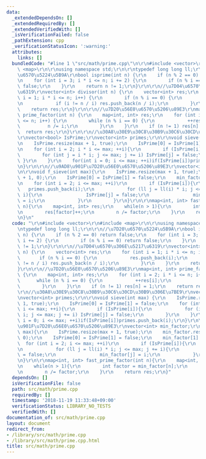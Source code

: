 ```yaml
---
data:
  _extendedDependsOn: []
  _extendedRequiredBy: []
  _extendedVerifiedWith: []
  _isVerificationFailed: false
  _pathExtension: cpp
  _verificationStatusIcon: ':warning:'
  attributes:
    links: []
  bundledCode: "#line 1 \"src/math/prime.cpp\"\n\r\n#include <vector>\r\n#include\
    \ <map>\r\n\r\nusing namespace std;\r\n\r\ntypedef long long ll;\r\n\r\n//\u7D20\
    \u6570\u5224\u5B9A\r\nbool isprime(int n) {\r\n    if (n % 2 == 0) return false;\r\
    \n    for (int i = 3; i * i <= n; i += 2) {\r\n        if (n % i == 0) return\
    \ false;\r\n    }\r\n    return n != 1;\r\n}\r\n\r\n//\u7D04\u6570\u306E\u5217\
    \u6319\r\nvector<int> divisor(int n) {\r\n    vector<int> res;\r\n    for (int\
    \ i = 1; i * i <= n; i++) {\r\n        if (n % i == 0) {\r\n            res.push_back(i);\r\
    \n            if (i != n / i) res.push_back(n / i);\r\n        }\r\n    }\r\n\
    \    return res;\r\n}\r\n\r\n//\u7D20\u56E0\u6570\u5206\u89E3\r\nmap<int, int>\
    \ prime_factor(int n) {\r\n    map<int, int> res;\r\n    for (int i = 2; i * i\
    \ <= n; i++) {\r\n        while (n % i == 0) {\r\n            ++res[i];\r\n  \
    \          n /= i;\r\n        }\r\n    }\r\n    if (n != 1) res[n] = 1;\r\n  \
    \  return res;\r\n}\r\n\r\n//\u30A8\u30E9\u30C8\u30B9\u30C6\u30CD\u30B9\u306E\u7BE9\
    \r\nvector<bool> IsPrime;\r\nvector<int> primes;\r\n\r\nvoid sieve(int max) {\r\
    \n    IsPrime.resize(max + 1, true);\r\n    IsPrime[0] = IsPrime[1] = false;\r\
    \n    for (int i = 2; i * i <= max; ++i){\r\n        if (IsPrime[i]){\r\n    \
    \        for (int j = i * i; j <= max; j += i) IsPrime[j] = false;\r\n       \
    \ }\r\n    }\r\n    for(int i = 0; i <= max; ++i)if(IsPrime[i])primes.push_back(i);\r\
    \n}\r\n\r\n//\u9AD8\u901F\u7D20\u56E0\u6570\u5206\u89E3\r\nvector<int> min_factor;\r\
    \n\r\nvoid f_sieve(int max){\r\n    IsPrime.resize(max + 1, true);\r\n    min_factor.resize(max\
    \ + 1, 0);\r\n    IsPrime[0] = IsPrime[1] = false;\r\n    min_factor[1] = 1;\r\
    \n    for (int i = 2; i <= max; ++i)\r\n        if (IsPrime[i]){\r\n         \
    \   primes.push_back(i);\r\n            for (ll j = ll(i) * i; j <= max; j +=\
    \ i){\r\n                IsPrime[j] = false;\r\n                min_factor[j]\
    \ = i;\r\n            }\r\n        }\r\n}\r\n\r\nmap<int, int> fast_prime_factor(int\
    \ n){\r\n    map<int, int> res;\r\n    while(n > 1){\r\n        int factor = min_factor[n];\r\
    \n        res[factor]++;\r\n        n /= factor;\r\n    }\r\n    return res;\r\
    \n}\n"
  code: "\r\n#include <vector>\r\n#include <map>\r\n\r\nusing namespace std;\r\n\r\
    \ntypedef long long ll;\r\n\r\n//\u7D20\u6570\u5224\u5B9A\r\nbool isprime(int\
    \ n) {\r\n    if (n % 2 == 0) return false;\r\n    for (int i = 3; i * i <= n;\
    \ i += 2) {\r\n        if (n % i == 0) return false;\r\n    }\r\n    return n\
    \ != 1;\r\n}\r\n\r\n//\u7D04\u6570\u306E\u5217\u6319\r\nvector<int> divisor(int\
    \ n) {\r\n    vector<int> res;\r\n    for (int i = 1; i * i <= n; i++) {\r\n \
    \       if (n % i == 0) {\r\n            res.push_back(i);\r\n            if (i\
    \ != n / i) res.push_back(n / i);\r\n        }\r\n    }\r\n    return res;\r\n\
    }\r\n\r\n//\u7D20\u56E0\u6570\u5206\u89E3\r\nmap<int, int> prime_factor(int n)\
    \ {\r\n    map<int, int> res;\r\n    for (int i = 2; i * i <= n; i++) {\r\n  \
    \      while (n % i == 0) {\r\n            ++res[i];\r\n            n /= i;\r\n\
    \        }\r\n    }\r\n    if (n != 1) res[n] = 1;\r\n    return res;\r\n}\r\n\
    \r\n//\u30A8\u30E9\u30C8\u30B9\u30C6\u30CD\u30B9\u306E\u7BE9\r\nvector<bool> IsPrime;\r\
    \nvector<int> primes;\r\n\r\nvoid sieve(int max) {\r\n    IsPrime.resize(max +\
    \ 1, true);\r\n    IsPrime[0] = IsPrime[1] = false;\r\n    for (int i = 2; i *\
    \ i <= max; ++i){\r\n        if (IsPrime[i]){\r\n            for (int j = i *\
    \ i; j <= max; j += i) IsPrime[j] = false;\r\n        }\r\n    }\r\n    for(int\
    \ i = 0; i <= max; ++i)if(IsPrime[i])primes.push_back(i);\r\n}\r\n\r\n//\u9AD8\
    \u901F\u7D20\u56E0\u6570\u5206\u89E3\r\nvector<int> min_factor;\r\n\r\nvoid f_sieve(int\
    \ max){\r\n    IsPrime.resize(max + 1, true);\r\n    min_factor.resize(max + 1,\
    \ 0);\r\n    IsPrime[0] = IsPrime[1] = false;\r\n    min_factor[1] = 1;\r\n  \
    \  for (int i = 2; i <= max; ++i)\r\n        if (IsPrime[i]){\r\n            primes.push_back(i);\r\
    \n            for (ll j = ll(i) * i; j <= max; j += i){\r\n                IsPrime[j]\
    \ = false;\r\n                min_factor[j] = i;\r\n            }\r\n        }\r\
    \n}\r\n\r\nmap<int, int> fast_prime_factor(int n){\r\n    map<int, int> res;\r\
    \n    while(n > 1){\r\n        int factor = min_factor[n];\r\n        res[factor]++;\r\
    \n        n /= factor;\r\n    }\r\n    return res;\r\n}"
  dependsOn: []
  isVerificationFile: false
  path: src/math/prime.cpp
  requiredBy: []
  timestamp: '2018-11-19 11:33:48+09:00'
  verificationStatus: LIBRARY_NO_TESTS
  verifiedWith: []
documentation_of: src/math/prime.cpp
layout: document
redirect_from:
- /library/src/math/prime.cpp
- /library/src/math/prime.cpp.html
title: src/math/prime.cpp
---
```

